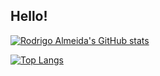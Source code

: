 ## Hello!

[![Rodrigo Almeida's GitHub stats](https://github-readme-stats.vercel.app/api?username=rodrigocalmd&count_private=true&show_icons=true&theme=tokyonight)](https://github.com/anuraghazra/github-readme-stats)

[![Top Langs](https://github-readme-stats.vercel.app/api/top-langs/?username=rodrigocalmd&layout=compact)](https://github.com/anuraghazra/github-readme-stats)
